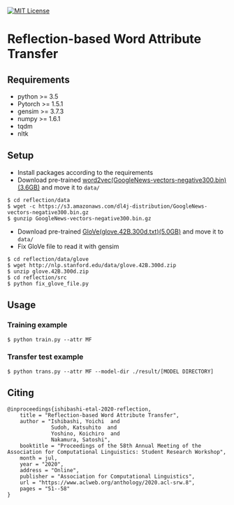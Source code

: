 [![MIT License](http://img.shields.io/badge/license-MIT-blue.svg?style=flat)](LICENSE.txt)

Reflection-based Word Attribute Transfer
====

## Requirements
- python  >= 3.5
- Pytorch >= 1.5.1
- gensim  >= 3.7.3
- numpy   >= 1.6.1
- tqdm
- nltk

## Setup
- Install packages according to the requirements
- Download pre-trained [word2vec(GoogleNews-vectors-negative300.bin)(3.6GB)](https://code.google.com/archive/p/word2vec/) and move it to ```data/```
```
$ cd reflection/data
$ wget -c https://s3.amazonaws.com/dl4j-distribution/GoogleNews-vectors-negative300.bin.gz
$ gunzip GoogleNews-vectors-negative300.bin.gz
```

- Download pre-trained [GloVe(glove.42B.300d.txt)(5.0GB)]( https://nlp.stanford.edu/projects/glove/) and move it to ```data/```
- Fix GloVe file to read it with gensim
```
$ cd reflection/data/glove
$ wget http://nlp.stanford.edu/data/glove.42B.300d.zip
$ unzip glove.42B.300d.zip
$ cd reflection/src
$ python fix_glove_file.py
``` 

## Usage
### Training example
``` 
$ python train.py --attr MF
``` 
### Transfer test example
``` 
$ python trans.py --attr MF --model-dir ./result/[MODEL DIRECTORY]
``` 

## Citing
```
@inproceedings{ishibashi-etal-2020-reflection,
    title = "Reflection-based Word Attribute Transfer",
    author = "Ishibashi, Yoichi  and
              Sudoh, Katsuhito  and
              Yoshino, Koichiro  and
              Nakamura, Satoshi",
    booktitle = "Proceedings of the 58th Annual Meeting of the Association for Computational Linguistics: Student Research Workshop",
    month = jul,
    year = "2020",
    address = "Online",
    publisher = "Association for Computational Linguistics",
    url = "https://www.aclweb.org/anthology/2020.acl-srw.8",
    pages = "51--58"
}
```
